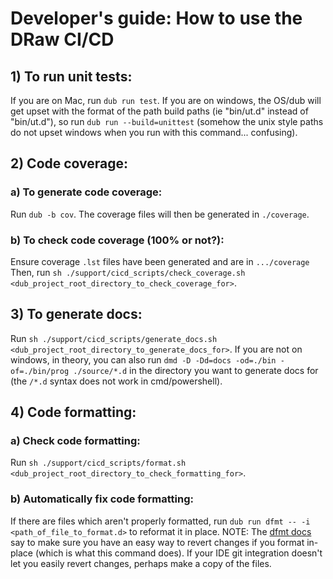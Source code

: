 

# Developer's guide: How to use the DRaw CI/CD

## 1) To run unit tests:
If you are on Mac, run `dub run test`. If you are on windows, the OS/dub will get upset with the format of the path build paths (ie "bin/ut.d" instead of "bin/ut.d"), so run `dub run --build=unittest` (somehow the unix style paths do not upset windows when you run with this command... confusing).

## 2) Code coverage:
### a) To generate code coverage:
Run `dub -b cov`. The coverage files will then be generated in `./coverage`.

### b) To check code coverage (100% or not?):
Ensure coverage `.lst` files have been generated and are in `.../coverage` Then, run `sh ./support/cicd_scripts/check_coverage.sh <dub_project_root_directory_to_check_coverage_for>`.

## 3) To generate docs:
Run `sh ./support/cicd_scripts/generate_docs.sh <dub_project_root_directory_to_generate_docs_for>`. If you are not on windows, in theory, you can also run `dmd -D -Dd=docs -od=./bin -of=./bin/prog ./source/*.d` in the directory you want to generate docs for (the `/*.d` syntax does not work in cmd/powershell).

## 4) Code formatting:
### a) Check code formatting:
Run `sh ./support/cicd_scripts/format.sh <dub_project_root_directory_to_check_formatting_for>`. 

### b) Automatically fix code formatting:
If there are files which aren't properly formatted, run `dub run dfmt -- -i <path_of_file_to_format.d>` to reformat it in place. NOTE: The [dfmt docs](https://code.dlang.org/packages/dfmt#:~:text=Make%20backups%20of%20your%20files) say to make sure you have an easy way to revert changes if you format in-place (which is what this command does). If your IDE git integration doesn't let you easily revert changes, perhaps make a copy of the files.